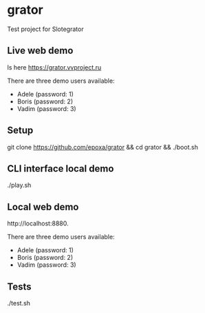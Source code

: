 # grator
Test project for Slotegrator

## Live web demo
Is here https://grator.vvproject.ru

There are three demo users available:
* Adele (password: 1)
* Boris (password: 2)
* Vadim (password: 3)

## Setup
git clone https://github.com/epoxa/grator && cd grator && ./boot.sh

## CLI interface local demo
./play.sh

## Local web demo
http://localhost:8880.

There are three demo users available:
* Adele (password: 1)
* Boris (password: 2)
* Vadim (password: 3)

## Tests
./test.sh
